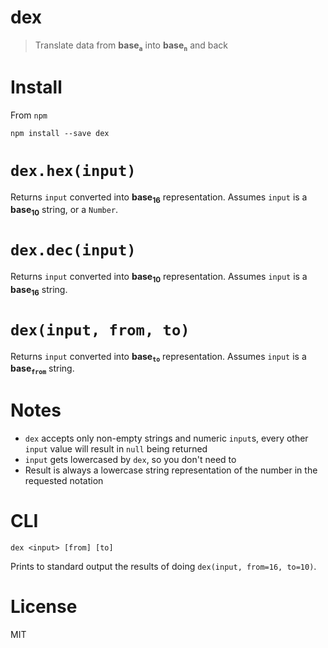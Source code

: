 # dex

> Translate data from **base<sub>`a`</sub>** into **base<sub>`n`</sub>** and back

# Install

From `npm`

```shell
npm install --save dex
```

# `dex.hex(input)`

Returns `input` converted into **base<sub>16</sub>** representation. Assumes `input` is a **base<sub>10</sub>** string, or a `Number`.

# `dex.dec(input)`

Returns `input` converted into **base<sub>10</sub>** representation. Assumes `input` is a **base<sub>16</sub>** string.

# `dex(input, from, to)`

Returns `input` converted into **base<sub>`to`</sub>** representation. Assumes `input` is a **base<sub>`from`</sub>** string.

# Notes

- `dex` accepts only non-empty strings and numeric `input`s, every other `input` value will result in `null` being returned
- `input` gets lowercased by `dex`, so you don't need to
- Result is always a lowercase string representation of the number in the requested notation

# CLI

```shell
dex <input> [from] [to]
```

Prints to standard output the results of doing `dex(input, from=16, to=10)`.

# License

MIT
